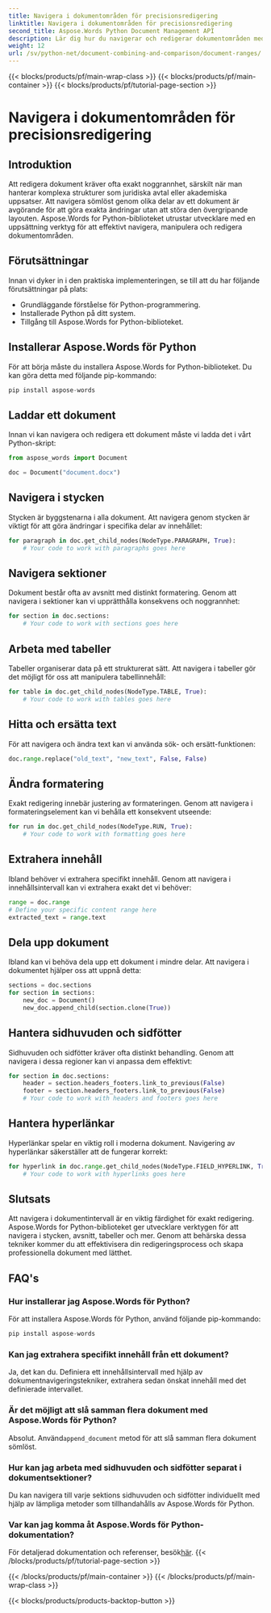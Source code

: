 ```yaml
---
title: Navigera i dokumentområden för precisionsredigering
linktitle: Navigera i dokumentområden för precisionsredigering
second_title: Aspose.Words Python Document Management API
description: Lär dig hur du navigerar och redigerar dokumentområden med precision med Aspose.Words för Python. Steg-för-steg-guide med källkod för effektiv innehållsmanipulation.
weight: 12
url: /sv/python-net/document-combining-and-comparison/document-ranges/
---
```


{{< blocks/products/pf/main-wrap-class >}}
{{< blocks/products/pf/main-container >}}
{{< blocks/products/pf/tutorial-page-section >}}

# Navigera i dokumentområden för precisionsredigering


## Introduktion

Att redigera dokument kräver ofta exakt noggrannhet, särskilt när man hanterar komplexa strukturer som juridiska avtal eller akademiska uppsatser. Att navigera sömlöst genom olika delar av ett dokument är avgörande för att göra exakta ändringar utan att störa den övergripande layouten. Aspose.Words for Python-biblioteket utrustar utvecklare med en uppsättning verktyg för att effektivt navigera, manipulera och redigera dokumentområden.

## Förutsättningar

Innan vi dyker in i den praktiska implementeringen, se till att du har följande förutsättningar på plats:

- Grundläggande förståelse för Python-programmering.
- Installerade Python på ditt system.
- Tillgång till Aspose.Words for Python-biblioteket.

## Installerar Aspose.Words för Python

För att börja måste du installera Aspose.Words for Python-biblioteket. Du kan göra detta med följande pip-kommando:

```python
pip install aspose-words
```

## Laddar ett dokument

Innan vi kan navigera och redigera ett dokument måste vi ladda det i vårt Python-skript:

```python
from aspose_words import Document

doc = Document("document.docx")
```

## Navigera i stycken

Stycken är byggstenarna i alla dokument. Att navigera genom stycken är viktigt för att göra ändringar i specifika delar av innehållet:

```python
for paragraph in doc.get_child_nodes(NodeType.PARAGRAPH, True):
    # Your code to work with paragraphs goes here
```

## Navigera sektioner

Dokument består ofta av avsnitt med distinkt formatering. Genom att navigera i sektioner kan vi upprätthålla konsekvens och noggrannhet:

```python
for section in doc.sections:
    # Your code to work with sections goes here
```

## Arbeta med tabeller

Tabeller organiserar data på ett strukturerat sätt. Att navigera i tabeller gör det möjligt för oss att manipulera tabellinnehåll:

```python
for table in doc.get_child_nodes(NodeType.TABLE, True):
    # Your code to work with tables goes here
```

## Hitta och ersätta text

För att navigera och ändra text kan vi använda sök- och ersätt-funktionen:

```python
doc.range.replace("old_text", "new_text", False, False)
```

## Ändra formatering

Exakt redigering innebär justering av formateringen. Genom att navigera i formateringselement kan vi behålla ett konsekvent utseende:

```python
for run in doc.get_child_nodes(NodeType.RUN, True):
    # Your code to work with formatting goes here
```

## Extrahera innehåll

Ibland behöver vi extrahera specifikt innehåll. Genom att navigera i innehållsintervall kan vi extrahera exakt det vi behöver:

```python
range = doc.range
# Define your specific content range here
extracted_text = range.text
```

## Dela upp dokument

Ibland kan vi behöva dela upp ett dokument i mindre delar. Att navigera i dokumentet hjälper oss att uppnå detta:

```python
sections = doc.sections
for section in sections:
    new_doc = Document()
    new_doc.append_child(section.clone(True))
```

## Hantera sidhuvuden och sidfötter

Sidhuvuden och sidfötter kräver ofta distinkt behandling. Genom att navigera i dessa regioner kan vi anpassa dem effektivt:

```python
for section in doc.sections:
    header = section.headers_footers.link_to_previous(False)
    footer = section.headers_footers.link_to_previous(False)
    # Your code to work with headers and footers goes here
```

## Hantera hyperlänkar

Hyperlänkar spelar en viktig roll i moderna dokument. Navigering av hyperlänkar säkerställer att de fungerar korrekt:

```python
for hyperlink in doc.range.get_child_nodes(NodeType.FIELD_HYPERLINK, True):
    # Your code to work with hyperlinks goes here
```

## Slutsats

Att navigera i dokumentintervall är en viktig färdighet för exakt redigering. Aspose.Words for Python-biblioteket ger utvecklare verktygen för att navigera i stycken, avsnitt, tabeller och mer. Genom att behärska dessa tekniker kommer du att effektivisera din redigeringsprocess och skapa professionella dokument med lätthet.

## FAQ's

### Hur installerar jag Aspose.Words för Python?

För att installera Aspose.Words för Python, använd följande pip-kommando:
```python
pip install aspose-words
```

### Kan jag extrahera specifikt innehåll från ett dokument?

Ja, det kan du. Definiera ett innehållsintervall med hjälp av dokumentnavigeringstekniker, extrahera sedan önskat innehåll med det definierade intervallet.

### Är det möjligt att slå samman flera dokument med Aspose.Words för Python?

 Absolut. Använd`append_document` metod för att slå samman flera dokument sömlöst.

### Hur kan jag arbeta med sidhuvuden och sidfötter separat i dokumentsektioner?

Du kan navigera till varje sektions sidhuvuden och sidfötter individuellt med hjälp av lämpliga metoder som tillhandahålls av Aspose.Words för Python.

### Var kan jag komma åt Aspose.Words för Python-dokumentation?

 För detaljerad dokumentation och referenser, besök[här](https://reference.aspose.com/words/python-net/).
{{< /blocks/products/pf/tutorial-page-section >}}

{{< /blocks/products/pf/main-container >}}
{{< /blocks/products/pf/main-wrap-class >}}

{{< blocks/products/products-backtop-button >}}
